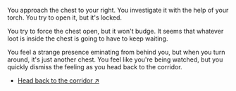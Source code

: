 You approach the chest to your right. You investigate it with the help of your torch. You try to open it, but it's locked. 

You try to force the chest open, but it won't budge. It seems that whatever loot is inside the chest is going to have to keep waiting.

You feel a strange presence eminating from behind you, but when you turn around, it's just another chest. You feel like you're being watched, but you quickly dismiss the feeling as you head back to the corridor.

- [Head back to the corridor ↗](6-C.md)
